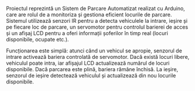 Proiectul reprezintă un Sistem de Parcare Automatizat realizat cu Arduino, care are rolul de a monitoriza și gestiona eficient locurile de parcare. Sistemul utilizează senzori IR pentru a detecta vehiculele la intrare, ieșire și pe fiecare loc de parcare, un servomotor pentru controlul barierei de acces și un afișaj LCD pentru a oferi informații șoferilor în timp real (locuri disponibile, ocupate etc.).



Funcționarea este simplă: atunci când un vehicul se apropie, senzorul de intrare activează bariera controlată de servomotor. Dacă există locuri libere, vehiculul poate intra, iar afișajul LCD actualizează numărul de locuri disponibile. Dacă parcarea este plină, bariera rămâne închisă. La ieșire, senzorul de ieșire detectează vehiculul și actualizează din nou locurile disponibile.

